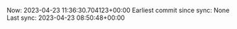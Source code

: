 Now: 2023-04-23 11:36:30.704123+00:00 Earliest commit since sync: None Last sync: 2023-04-23 08:50:48+00:00
